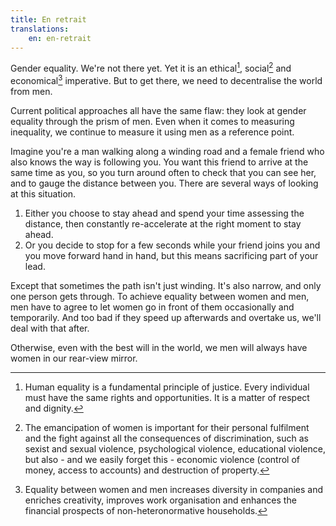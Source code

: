 ```yaml
---
title: En retrait
translations:
    en: en-retrait
---
```


Gender equality. We're not there yet. Yet it is an ethical[^ethical], social[^social] and economical[^economical] imperative. But to get there, we need to decentralise the world from men.

[^ethical]: Human equality is a fundamental principle of justice. Every individual must have the same rights and opportunities. It is a matter of respect and dignity.

[^social]: The emancipation of women is important for their personal fulfilment and the fight against all the consequences of discrimination, such as sexist and sexual violence, psychological violence, educational violence, but also - and we easily forget this - economic violence (control of money, access to accounts) and destruction of property.

[^economical]: Equality between women and men increases diversity in companies and enriches creativity, improves work organisation and enhances the financial prospects of non-heteronormative households.

Current political approaches all have the same flaw: they look at gender equality through the prism of men. Even when it comes to measuring inequality, we continue to measure it using men as a reference point.

Imagine you're a man walking along a winding road and a female friend who also knows the way is following you. You want this friend to arrive at the same time as you, so you turn around often to check that you can see her, and to gauge the distance between you. There are several ways of looking at this situation.

1. Either you choose to stay ahead and spend your time assessing the distance, then constantly re-accelerate at the right moment to stay ahead.
2. Or you decide to stop for a few seconds while your friend joins you and you move forward hand in hand, but this means sacrificing part of your lead.

Except that sometimes the path isn't just winding. It's also narrow, and only one person gets through. To achieve equality between women and men, men have to agree to let women go in front of them occasionally and temporarily. And too bad if they speed up afterwards and overtake us, we'll deal with that after.

Otherwise, even with the best will in the world, we men will always have women in our rear-view mirror.
